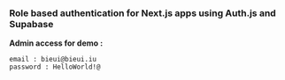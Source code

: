 ### Role based authentication for Next.js apps using Auth.js and Supabase

__Admin access for demo :__
```
email : bieui@bieui.iu
password : HelloWorld!@
```
